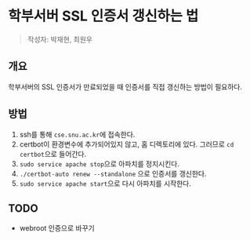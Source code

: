 # 학부서버 SSL 인증서 갱신하는 법
> 작성자: 박재현, 최원우

## 개요
학부서버의 SSL 인증서가 만료되었을 때 인증서를 직접 갱신하는 방법이 필요하다.

## 방법
1. ssh를 통해 `cse.snu.ac.kr`에 접속한다.
1. certbot이 환경변수에 추가되어있지 않고, 홈 디렉토리에 있다. 그러므로 `cd certbot`으로 들어간다.
1. `sudo service apache stop`으로 아파치를 정지시킨다. 
1. `./certbot-auto renew --standalone` 으로 인증서를 갱신한다.
1. `sudo service apache start`으로 다시 아파치를 시작한다.

## TODO
- webroot 인증으로 바꾸기
